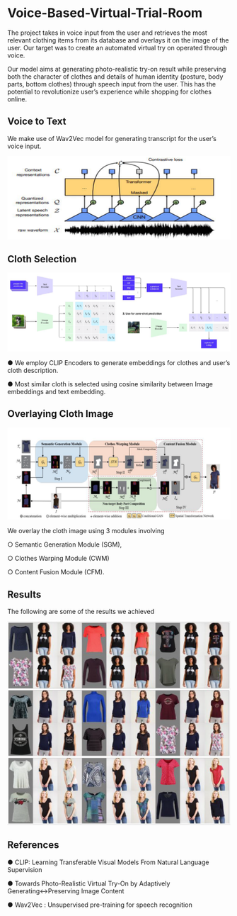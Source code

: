 # Voice-Based-Virtual-Trial-Room

The project takes in voice input from the user and retrieves the most relevant clothing items from its database and overlays it on the image of the user. Our target was to create an automated virtual try on operated through voice.

Our model aims at generating photo-realistic try-on result while preserving both the character of clothes and details of human identity (posture, body parts, bottom clothes) through speech input from the user. This has the potential to revolutionize user’s experience while shopping for clothes online.

## Voice to Text

We make use of Wav2Vec model for generating transcript for the user’s voice input.

![alt text](https://github.com/banerjeepragyan/Voice-Based-Virtual-Trial-Room/blob/main/models/wav2vec2.png)

## Cloth Selection

![alt text](https://github.com/banerjeepragyan/Voice-Based-Virtual-Trial-Room/blob/main/models/clip.png)

● We employ CLIP Encoders to generate embeddings for clothes and user’s cloth description.

● Most similar cloth is selected using cosine similarity between Image embeddings and text embedding.

## Overlaying Cloth Image

![alt text](https://github.com/banerjeepragyan/Voice-Based-Virtual-Trial-Room/blob/main/models/acgpn.png)

We overlay the cloth image using 3 modules involving

○ Semantic Generation Module (SGM),

○ Clothes Warping Module (CWM)

○ Content Fusion Module (CFM).

## Results

The following are some of the results we achieved 

![alt text](https://github.com/banerjeepragyan/Voice-Based-Virtual-Trial-Room/blob/main/results.png)

## References

● CLIP: Learning Transferable Visual Models From Natural Language Supervision

● Towards Photo-Realistic Virtual Try-On by Adaptively Generating↔Preserving Image Content

● Wav2Vec : Unsupervised pre-training for speech recognition

